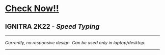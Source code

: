 # <a href="https://tushar-prabhu/typing-test">Check Now!!</a>

## IGNITRA 2K22 - <i>Speed Typing
<hr>

Currently, no responsive design. Can be used only in laptop/desktop.</i>
<hr>